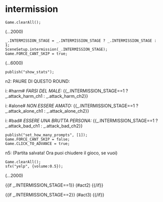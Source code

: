 # intermission

`Game.clearAll();`

(...2000)

```
_.INTERMISSION_STAGE = _.INTERMISSION_STAGE ? _.INTERMISSION_STAGE : 1;
SceneSetup.intermission(_.INTERMISSION_STAGE);
Game.FORCE_CANT_SKIP = true;
```

(...6000)

```
publish("show_stats");
```

n2: PAURE DI QUESTO ROUND:

i: #harm# *FARSI DEL MALE:* {{_.INTERMISSION_STAGE==1 ? _.attack_harm_ch1 : _.attack_harm_ch2}}

i: #alone# *NON ESSERE AMATO:* {{_.INTERMISSION_STAGE==1 ? _.attack_alone_ch1 : _.attack_alone_ch2}}

i: #bad# *ESSERE UNA BRUTTA PERSONA:* {{_.INTERMISSION_STAGE==1 ? _.attack_bad_ch1 : _.attack_bad_ch2}}


```
publish("set_how_many_prompts", [1]);
Game.FORCE_CANT_SKIP = false;
Game.CLICK_TO_ADVANCE = true;
```

n5: (Partita salvata! Ora puoi chiudere il gioco, se vuoi)

```
Game.clearAll();
sfx("yelp", {volume:0.5});
```

(...2000)

{{if _.INTERMISSION_STAGE==1}}
(#act2)
{{/if}}

{{if _.INTERMISSION_STAGE==2}}
(#act3)
{{/if}}
